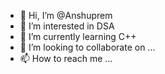 - 👋 Hi, I’m @Anshuprem
- 👀 I’m interested in DSA
- 🌱 I’m currently learning C++
- 💞️ I’m looking to collaborate on ...
- 📫 How to reach me ...

<!---
Anshuprem/Anshuprem is a ✨ special ✨ repository because its `README.md` (this file) appears on your GitHub profile.
You can click the Preview link to take a look at your changes.
--->
